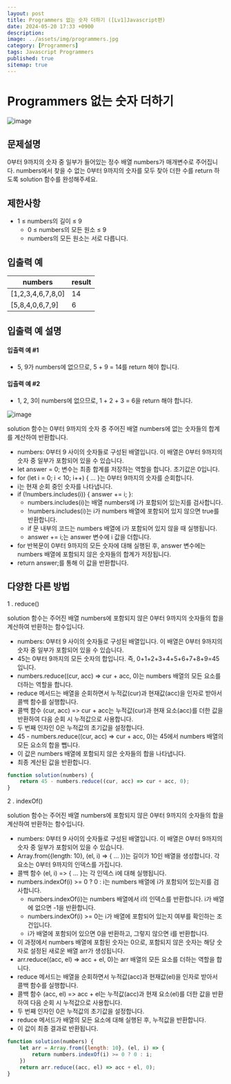 ```yaml
---
layout: post
title: Programmers 없는 숫자 더하기 ([Lv1]Javascript편)
date: 2024-05-20 17:33 +0900
description: 
image: ../assets/img/programmers.jpg
category: [Programmers]
tags: Javascript Programmers
published: true
sitemap: true
---
```


# Programmers 없는 숫자 더하기

![image](https://github.com/gnlgk/gnlgk.github.io/assets/161431748/4362d0cb-e735-4bdb-ab5f-293f8ded0cf2)

## 문제설명

0부터 9까지의 숫자 중 일부가 들어있는 정수 배열 numbers가 매개변수로 주어집니다. numbers에서 찾을 수 없는 0부터 9까지의 숫자를 모두 찾아 더한 수를 return 하도록 solution 함수를 완성해주세요.

## 제한사항

* 1 ≤ numbers의 길이 ≤ 9
  - 0 ≤ numbers의 모든 원소 ≤ 9
  - numbers의 모든 원소는 서로 다릅니다.

## 입출력 예

|numbers|result|
|---|---|
|[1,2,3,4,6,7,8,0]|14|
|[5,8,4,0,6,7,9]|6|

## 입출력 예 설명

#### 입출력 예 #1

* 5, 9가 numbers에 없으므로, 5 + 9 = 14를 return 해야 합니다.

#### 입출력 예 #2

* 1, 2, 3이 numbers에 없으므로, 1 + 2 + 3 = 6을 return 해야 합니다.

![image](https://github.com/gnlgk/gnlgk.github.io/assets/161431748/b36fde9c-f0e2-43de-80a9-4f6ece9b114d)

solution 함수는 0부터 9까지의 숫자 중 주어진 배열 numbers에 없는 숫자들의 합계를 계산하여 반환합니다. 

* numbers: 0부터 9 사이의 숫자들로 구성된 배열입니다. 이 배열은 0부터 9까지의 숫자 중 일부가 포함되어 있을 수 있습니다.
* let answer = 0; 변수는 최종 합계를 저장하는 역할을 합니다. 초기값은 0입니다.
* for (let i = 0; i < 10; i++) { ... }는 0부터 9까지의 숫자를 순회합니다.
* i는 현재 순회 중인 숫자를 나타냅니다.
* if (!numbers.includes(i)) { answer += i; }:
  - numbers.includes(i)는 배열 numbers에 i가 포함되어 있는지를 검사합니다.
  - !numbers.includes(i)는 i가 numbers 배열에 포함되어 있지 않으면 true를 반환합니다.
  - if 문 내부의 코드는 numbers 배열에 i가 포함되어 있지 않을 때 실행됩니다.
  - answer += i;는 answer 변수에 i 값을 더합니다.
* for 반복문이 0부터 9까지의 모든 숫자에 대해 실행된 후, answer 변수에는 numbers 배열에 포함되지 않은 숫자들의 합계가 저장됩니다.
* return answer;를 통해 이 값을 반환합니다.

## 다양한 다른 방법

1 . reduce()

solution 함수는 주어진 배열 numbers에 포함되지 않은 0부터 9까지의 숫자들의 합을 계산하여 반환하는 함수입니다.

* numbers: 0부터 9 사이의 숫자들로 구성된 배열입니다. 이 배열은 0부터 9까지의 숫자 중 일부가 포함되어 있을 수 있습니다.
* 45는 0부터 9까지의 모든 숫자의 합입니다. 즉, 0+1+2+3+4+5+6+7+8+9=45입니다.
* numbers.reduce((cur, acc) => cur + acc, 0)는 numbers 배열의 모든 요소를 더하는 역할을 합니다.
* reduce 메서드는 배열을 순회하면서 누적값(cur)과 현재값(acc)을 인자로 받아서 콜백 함수를 실행합니다.
* 콜백 함수 (cur, acc) => cur + acc는 누적값(cur)과 현재 요소(acc)를 더한 값을 반환하여 다음 순회 시 누적값으로 사용합니다.
* 두 번째 인자인 0은 누적값의 초기값을 설정합니다.
* 45 - numbers.reduce((cur, acc) => cur + acc, 0)는 45에서 numbers 배열의 모든 요소의 합을 뺍니다.
* 이 값은 numbers 배열에 포함되지 않은 숫자들의 합을 나타냅니다.
* 최종 계산된 값을 반환합니다.

````javascript
function solution(numbers) {
    return 45 - numbers.reduce((cur, acc) => cur + acc, 0);
}
````

2 . indexOf()

solution 함수는 주어진 배열 numbers에 포함되지 않은 0부터 9까지의 숫자들의 합을 계산하여 반환하는 함수입니다. 

* numbers: 0부터 9 사이의 숫자들로 구성된 배열입니다. 이 배열은 0부터 9까지의 숫자 중 일부가 포함되어 있을 수 있습니다.
* Array.from({length: 10}, (el, i) => { ... })는 길이가 10인 배열을 생성합니다. 각 요소는 0부터 9까지의 인덱스를 가집니다.
* 콜백 함수 (el, i) => { ... }는 각 인덱스 i에 대해 실행됩니다.
* numbers.indexOf(i) >= 0 ? 0 : i는 numbers 배열에 i가 포함되어 있는지를 검사합니다.
  - numbers.indexOf(i)는 numbers 배열에서 i의 인덱스를 반환합니다. i가 배열에 없으면 -1을 반환합니다.
  - numbers.indexOf(i) >= 0는 i가 배열에 포함되어 있는지 여부를 확인하는 조건입니다.
  - i가 배열에 포함되어 있으면 0을 반환하고, 그렇지 않으면 i를 반환합니다.
* 이 과정에서 numbers 배열에 포함된 숫자는 0으로, 포함되지 않은 숫자는 해당 숫자로 설정된 새로운 배열 arr가 생성됩니다.
* arr.reduce((acc, el) => acc + el, 0)는 arr 배열의 모든 요소를 더하는 역할을 합니다.
* reduce 메서드는 배열을 순회하면서 누적값(acc)과 현재값(el)을 인자로 받아서 콜백 함수를 실행합니다.
* 콜백 함수 (acc, el) => acc + el는 누적값(acc)과 현재 요소(el)를 더한 값을 반환하여 다음 순회 시 누적값으로 사용합니다.
* 두 번째 인자인 0은 누적값의 초기값을 설정합니다.
* reduce 메서드가 배열의 모든 요소에 대해 실행된 후, 누적값을 반환합니다.
* 이 값이 최종 결과로 반환됩니다.

````javascript
function solution(numbers) {
    let arr = Array.from({length: 10}, (el, i) => {
        return numbers.indexOf(i) >= 0 ? 0 : i;
    })
    return arr.reduce((acc, el) => acc + el, 0);
}
````
